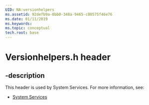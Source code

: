 ```yaml
---
UID: NA:versionhelpers
ms.assetid: 92defb9a-8bb0-348a-9465-c80575f46e76
ms.date: 01/11/2019
ms.keywords: 
ms.topic: conceptual
tech.root: base
---
```


# Versionhelpers.h header


## -description


This header is used by System Services. For more information, see:

- [System Services](../_base/index.md)

